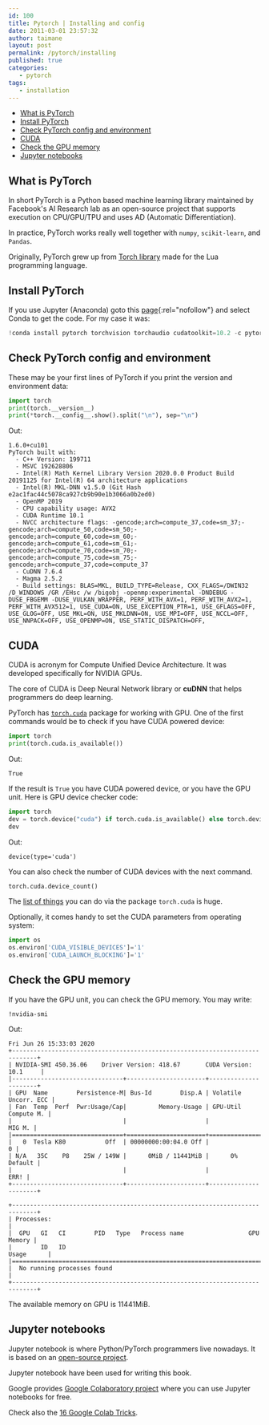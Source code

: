 ```yaml
---
id: 100
title: Pytorch | Installing and config
date: 2011-03-01 23:57:32
author: taimane
layout: post
permalink: /pytorch/installing
published: true
categories:
   - pytorch
tags:
   - installation
---
```

- [What is PyTorch](#what-is-pytorch)
- [Install PyTorch](#install-pytorch)
- [Check PyTorch config and environment](#check-pytorch-config-and-environment)
- [CUDA](#cuda)
- [Check the GPU memory](#check-the-gpu-memory)
- [Jupyter notebooks](#jupyter-notebooks)

## What is PyTorch

In short PyTorch is a Python based machine learning library maintained by Facebook's AI Research lab as an open-source project that supports execution on CPU/GPU/TPU and uses AD (Automatic Differentiation).

In practice, PyTorch works really well together with `numpy`, `scikit-learn`, and `Pandas`.

Originally, PyTorch grew up from [Torch library](https://en.wikipedia.org/wiki/Torch_(machine_learning)) made for the Lua programming language.

## Install PyTorch 

If you use Jupyter (Anaconda) goto this [page](https://pytorch.org/get-started/locally/){:rel="nofollow"} and select Conda to get the code. For my case it was:

```python
!conda install pytorch torchvision torchaudio cudatoolkit=10.2 -c pytorch
```


## Check PyTorch config and environment

These may be your first lines of PyTorch if you print the version and environment data:

```python
import torch
print(torch.__version__)
print(*torch.__config__.show().split("\n"), sep="\n")
```

Out:
```
1.6.0+cu101
PyTorch built with:
  - C++ Version: 199711
  - MSVC 192628806
  - Intel(R) Math Kernel Library Version 2020.0.0 Product Build 20191125 for Intel(R) 64 architecture applications
  - Intel(R) MKL-DNN v1.5.0 (Git Hash e2ac1fac44c5078ca927cb9b90e1b3066a0b2ed0)
  - OpenMP 2019
  - CPU capability usage: AVX2
  - CUDA Runtime 10.1
  - NVCC architecture flags: -gencode;arch=compute_37,code=sm_37;-gencode;arch=compute_50,code=sm_50;-gencode;arch=compute_60,code=sm_60;-gencode;arch=compute_61,code=sm_61;-gencode;arch=compute_70,code=sm_70;-gencode;arch=compute_75,code=sm_75;-gencode;arch=compute_37,code=compute_37
  - CuDNN 7.6.4
  - Magma 2.5.2
  - Build settings: BLAS=MKL, BUILD_TYPE=Release, CXX_FLAGS=/DWIN32 /D_WINDOWS /GR /EHsc /w /bigobj -openmp:experimental -DNDEBUG -DUSE_FBGEMM -DUSE_VULKAN_WRAPPER, PERF_WITH_AVX=1, PERF_WITH_AVX2=1, PERF_WITH_AVX512=1, USE_CUDA=ON, USE_EXCEPTION_PTR=1, USE_GFLAGS=OFF, USE_GLOG=OFF, USE_MKL=ON, USE_MKLDNN=ON, USE_MPI=OFF, USE_NCCL=OFF, USE_NNPACK=OFF, USE_OPENMP=ON, USE_STATIC_DISPATCH=OFF, 
```

## CUDA

CUDA is acronym for Compute Unified Device Architecture. It was developed specifically for NVIDIA GPUs.

The core of CUDA is Deep Neural Network library or **cuDNN** that helps programmers do deep learning.

PyTorch has [`torch.cuda`](https://pytorch.org/docs/stable/cuda.html#module-torch.cuda) package for working with GPU. 
One of the first commands would be to check if you have CUDA powered device:

```python
import torch
print(torch.cuda.is_available())
```

Out:
```
True
```
If the result is `True` you have CUDA powered device, or you have the GPU unit.
Here is GPU device checker code:

```python
import torch
dev = torch.device("cuda") if torch.cuda.is_available() else torch.device("cpu")
dev
```

Out:
```
device(type='cuda')
```

You can also check the number of CUDA devices with the next command.

```python
torch.cuda.device_count()
```

The [list of things](https://pytorch.org/docs/stable/cuda.html) you can do via the package `torch.cuda` is huge.

Optionally, it comes handy to set the CUDA parameters from operating system:

```python
import os 
os.environ['CUDA_VISIBLE_DEVICES']='1'
os.environ['CUDA_LAUNCH_BLOCKING']='1'
```

## Check the GPU memory

If you have the GPU unit, you can check the GPU memory. You may write:

```
!nvidia-smi
```

Out:
```
Fri Jun 26 15:33:03 2020       
+-----------------------------------------------------------------------------+
| NVIDIA-SMI 450.36.06    Driver Version: 418.67       CUDA Version: 10.1     |
|-------------------------------+----------------------+----------------------+
| GPU  Name        Persistence-M| Bus-Id        Disp.A | Volatile Uncorr. ECC |
| Fan  Temp  Perf  Pwr:Usage/Cap|         Memory-Usage | GPU-Util  Compute M. |
|                               |                      |               MIG M. |
|===============================+======================+======================|
|   0  Tesla K80           Off  | 00000000:00:04.0 Off |                    0 |
| N/A   35C    P8    25W / 149W |      0MiB / 11441MiB |      0%      Default |
|                               |                      |                 ERR! |
+-------------------------------+----------------------+----------------------+
                                                                               
+-----------------------------------------------------------------------------+
| Processes:                                                                  |
|  GPU   GI   CI        PID   Type   Process name                  GPU Memory |
|        ID   ID                                                   Usage      |
|=============================================================================|
|  No running processes found                                                 |
+-----------------------------------------------------------------------------+
```

The available memory on GPU is 11441MiB.

## Jupyter notebooks

Jupyter notebook is where Python/PyTorch programmers live nowadays. It is based on an [open-source project](https://github.com/jupyter/notebook).

Jupyter notebook have been used for writing this book.

Google provides [Google Colaboratory project](https://colab.research.google.com/) where you can use Jupyter notebooks for free.


Check also the [16 Google Colab Tricks](https://programming-review.com/colab/tricks).